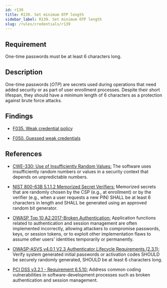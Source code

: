 ```yaml
---
id: r139
title: R139. Set minimum OTP length
sidebar_label: R139. Set minimum OTP length
slug: /rules/credentials/r139
---
```


## Requirement

One-time passwords must be at least 6 characters long.

## Description

One-time passwords (*OTP*) are secrets used during operations that need added
security or as part of user enrollment processes.
Despite their short lifespan, they should have a minimum length of 6 characters
as a protection against brute force attacks.

## Findings

- [F035. Weak credential policy](https://fluidattacks.com/products/rules/findings/035/)

- [F050. Guessed weak credentials](https://fluidattacks.com/products/rules/findings/050/)

## References

- [CWE-330: Use of Insufficiently Random Values:](https://cwe.mitre.org/data/definitions/330.html)
The software uses insufficiently random numbers or values in a security context
that depends on unpredictable numbers.

- [NIST 800-63B 5.1.1.2 Memorized Secret Verifiers:](https://pages.nist.gov/800-63-3/sp800-63b.html)
Memorized secrets that are randomly chosen by the CSP (e.g., at enrollment)
or by the verifier (e.g., when a user requests a new PIN)
SHALL be at least 6 characters in length
and SHALL be generated using an approved random bit generator.

- [OWASP Top 10 A2:2017-Broken Authentication:](https://owasp.org/www-project-top-ten/OWASP_Top_Ten_2017/Top_10-2017_A2-Broken_Authentication)
Application functions related to authentication and session management are
often implemented incorrectly,
allowing attackers to compromise passwords, keys, or session tokens,
or to exploit other implementation flaws to assume other users' identities
temporarily or permanently.

- [OWASP-ASVS v4.0.1 V2.3 Authenticator Lifecycle Requirements.(2.3.1):](https://owasp.org/www-project-application-security-verification-standard/)
Verify system generated initial passwords or activation codes SHOULD
be securely randomly generated,
SHOULD be at least 6 characters long.

- [PCI DSS v3.2.1 - Requirement 6.5.10:](https://www.pcisecuritystandards.org/documents/PCI_DSS_v3-2-1.pdf)
Address common coding vulnerabilities in software-development processes such as
broken authentication and session management.
